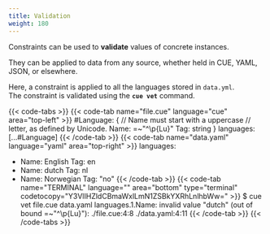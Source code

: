 ```yaml
---
title: Validation
weight: 180
---
```


Constraints can be used to **validate** values of concrete instances.

They can be applied to data
from any source,
whether held in CUE, YAML, JSON, or elsewhere.

Here,
a constraint is applied to
all the languages stored in `data.yml`.\
The constraint is validated using the **`cue vet`** command.

{{< code-tabs >}}
{{< code-tab name="file.cue" language="cue" area="top-left" >}}
#Language: {
	// Name must start with a uppercase
	// letter, as defined by Unicode.
	Name: =~"^\\p{Lu}"
	Tag:  string
}
languages: [...#Language]
{{< /code-tab >}}
{{< code-tab name="data.yaml" language="yaml" area="top-right" >}}
languages:
  - Name: English
    Tag: en
  - Name: dutch
    Tag: nl
  - Name: Norwegian
    Tag: "no"
{{< /code-tab >}}
{{< code-tab name="TERMINAL" language="" area="bottom" type="terminal" codetocopy="Y3VlIHZldCBmaWxlLmN1ZSBkYXRhLnlhbWw=" >}}
$ cue vet file.cue data.yaml
languages.1.Name: invalid value "dutch" (out of bound =~"^\\p{Lu}"):
    ./file.cue:4:8
    ./data.yaml:4:11
{{< /code-tab >}}
{{< /code-tabs >}}
